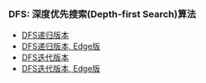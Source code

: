 ### DFS: 深度优先搜索(Depth-first Search)算法

- [DFS递归版本](recipe-01/)
- [DFS递归版本, Edge版](recipe-02/)
- [DFS迭代版本](recipe-03/)
- [DFS迭代版本, Edge版](recipe-04/)
